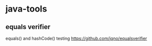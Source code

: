 # java-tools
## equals verifier
equals() and hashCode() testing
https://github.com/jqno/equalsverifier
